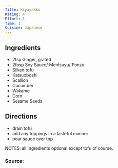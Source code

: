 ```yaml
---
Title: Hiyayakko
Rating: 4
Effort: 1
Time: 1
Cuisine: Japanese
---
```

## Ingredients
- 2tsp Ginger, grated
- 2tbsp Soy Sauce/ Mentsuyu/ Ponzu
- Silken tofu
- Katsuoboshi
- Scallion
- Cucumber
- Wakame
- Corn
- Sesame Seeds 

## Directions
- drain tofu
- add any toppings in a tasteful manner
- pour sauce over top

NOTES: 
all ingredients optional except tofu of course.

### Source: []()
